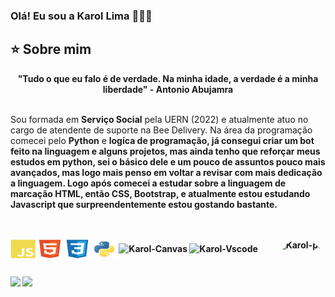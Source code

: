 ### Olá! Eu sou a Karol Lima 💜💜💜


## ⭐️ Sobre mim
<div align='center'>
  <b>"Tudo o que eu falo é de verdade. Na minha idade, a verdade é a minha liberdade" - Antonio Abujamra</b>
</div><br>

Sou formada em <b>Serviço Social</b> pela UERN (2022) e atualmente atuo no cargo de atendente de suporte na Bee Delivery. Na área da programação comecei pelo <b>Python</b> e <b>logíca de programação<b>, já consegui  criar um bot feito na linguagem e alguns projetos, mas ainda tenho que reforçar meus estudos em python, sei o básico dele e um pouco de assuntos pouco mais avançados, mas logo mais penso em voltar a revisar com mais dedicação a linguagem. Logo após comecei a estudar sobre a linguagem de marcação <b>HTML<b>, então <b>CSS<b>, <b>Bootstrap<b>, e atualmente estou estudando <b>Javascript<b> que surpreendentemente estou gostando bastante.
<br><br>

<div style="display: inline_block"><br>
  <img align="center" alt="Karol-Js" height="30" width="40" src="https://raw.githubusercontent.com/devicons/devicon/master/icons/javascript/javascript-plain.svg">
  <img align="center" alt="Karol-HTML" height="30" width="40" src="https://raw.githubusercontent.com/devicons/devicon/master/icons/html5/html5-original.svg">
  <img align="center" alt="Karol-CSS" height="30" width="40" src="https://raw.githubusercontent.com/devicons/devicon/master/icons/css3/css3-original.svg">
  <img align="center" alt="Karol-Python" height="30" width="40" src="https://raw.githubusercontent.com/devicons/devicon/master/icons/python/python-original.svg">
  <img align="center" alt="Karol-Canvas" height="30" width="40" src="https://cdn.jsdelivr.net/gh/devicons/devicon/icons/canva/canva-original.svg" />
  <img align="center" alt="Karol-Vscode" height="30" width="40" src="https://cdn.jsdelivr.net/gh/devicons/devicon/icons/vscode/vscode-original.svg" />
  <img align="right" alt="Karol-pic" height="150" style="border-radius:50px;" src="https://i.pinimg.com/originals/45/e7/a7/45e7a775b18bd6cf014ae1cb22e53dc1.jpg">
 
</div>
  
  ##
 
<div> 
  <a href = "karolestudos6@gmail.com"><img src="https://img.shields.io/badge/-Gmail-%23333?style=for-the-badge&logo=gmail&logoColor=white" target="_blank"></a>
  <a href="https://www.linkedin.com/in/karol-lima-08b5531a6/" target="_blank"><img src="https://img.shields.io/badge/-LinkedIn-%230077B5?style=for-the-badge&logo=linkedin&logoColor=white" target="_blank"></a> 
  
</div>
